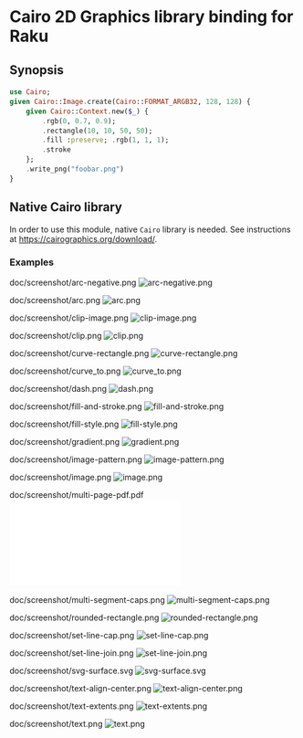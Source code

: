 Cairo 2D Graphics library binding for Raku
==========================================

Synopsis
--------

```raku
use Cairo;
given Cairo::Image.create(Cairo::FORMAT_ARGB32, 128, 128) {
    given Cairo::Context.new($_) {
        .rgb(0, 0.7, 0.9);
        .rectangle(10, 10, 50, 50);
        .fill :preserve; .rgb(1, 1, 1);
        .stroke
    };
    .write_png("foobar.png")
}
```


Native Cairo library
--------------

In order to use this module, native `Cairo` library is needed. See instructions at https://cairographics.org/download/.

### Examples

doc/screenshot/arc-negative.png
![arc-negative.png](doc/screenshot/arc-negative.png)

doc/screenshot/arc.png
![arc.png](doc/screenshot/arc.png)

doc/screenshot/clip-image.png
![clip-image.png](doc/screenshot/clip-image.png)

doc/screenshot/clip.png
![clip.png](doc/screenshot/clip.png)

doc/screenshot/curve-rectangle.png
![curve-rectangle.png](doc/screenshot/curve-rectangle.png)



doc/screenshot/curve_to.png
![curve_to.png](doc/screenshot/curve_to.png)

doc/screenshot/dash.png
![dash.png](doc/screenshot/dash.png)

doc/screenshot/fill-and-stroke.png
![fill-and-stroke.png](doc/screenshot/fill-and-stroke.png)

doc/screenshot/fill-style.png
![fill-style.png](doc/screenshot/fill-style.png)

doc/screenshot/gradient.png
![gradient.png](doc/screenshot/gradient.png)

doc/screenshot/image-pattern.png
![image-pattern.png](doc/screenshot/image-pattern.png)

doc/screenshot/image.png
![image.png](doc/screenshot/image.png)

doc/screenshot/multi-page-pdf.pdf
![multi-page-pdf.pdf](doc/screenshot/multi-page-pdf.pdf)

doc/screenshot/multi-segment-caps.png
![multi-segment-caps.png](doc/screenshot/multi-segment-caps.png)

doc/screenshot/rounded-rectangle.png
![rounded-rectangle.png](doc/screenshot/rounded-rectangle.png)

doc/screenshot/set-line-cap.png
![set-line-cap.png](doc/screenshot/set-line-cap.png)

doc/screenshot/set-line-join.png
![set-line-join.png](doc/screenshot/set-line-join.png)

doc/screenshot/svg-surface.svg
![svg-surface.svg](doc/screenshot/svg-surface.svg)

doc/screenshot/text-align-center.png
![text-align-center.png](doc/screenshot/text-align-center.png)

doc/screenshot/text-extents.png
![text-extents.png](doc/screenshot/text-extents.png)

doc/screenshot/text.png
![text.png](doc/screenshot/text.png)
